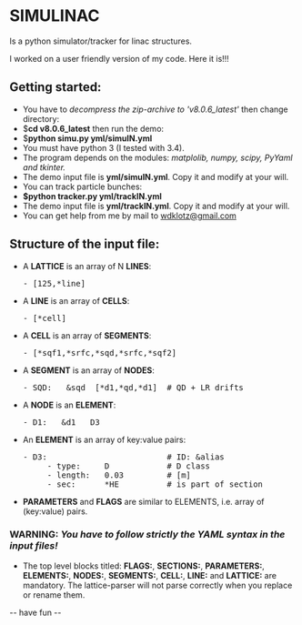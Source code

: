 # SIMULINAC
Is a python simulator/tracker for linac structures.

I worked on a user friendly version of my code. Here it is!!!

## Getting started:
* You have to _decompress the zip-archive to 'v8.0.6_latest'_ then change directory:
* $**cd v8.0.6_latest** then run the demo:
* $**python simu.py yml/simuIN.yml**
* You must have python 3 (I tested with 3.4).
* The program depends on the modules: _matplolib, numpy, scipy, PyYaml and tkinter._
* The demo input file is **yml/simuIN.yml**. Copy it and modify at your will.
* You can track particle bunches:
* **$python tracker.py yml/trackIN.yml**
* The demo input file is **yml/trackIN.yml**. Copy it and modify at your will.
* You can get help from me by mail to wdklotz@gmail.com
## Structure of the input file:
* A **LATTICE** is an array of N **LINES**:
  <pre>- [125,*line]</pre>
* A **LINE** is an array of **CELLS**:
  <pre>- [*cell]</pre>
*  A **CELL** is an array of **SEGMENTS**:
   <pre>- [*sqf1,*srfc,*sqd,*srfc,*sqf2]</pre>
* A **SEGMENT** is an array of **NODES**: 
  <pre>- SQD:   &sqd  [*d1,*qd,*d1]  # QD + LR drifts</pre>
* A **NODE** is an **ELEMENT**: 
  <pre>- D1:   &d1   D3</pre>
* An **ELEMENT** is an array of key:value pairs:     
  <pre>- D3:                         # ID: &alias
       - type:     D            # D class
       - length:   0.03         # [m]
       - sec:      *HE          # is part of section</pre>
* **PARAMETERS** and **FLAGS** are similar to ELEMENTS, i.e. array of (key:value) pairs.

### WARNING: _You have to follow strictly the YAML syntax in the input files!_
* The top level blocks titled: **FLAGS:**, **SECTIONS:**, **PARAMETERS:**, **ELEMENTS:**, **NODES:**, **SEGMENTS:**, **CELL:**, **LINE:** and **LATTICE:** are mandatory. The lattice-parser will not parse correctly when you replace or rename them.

-- have fun --
